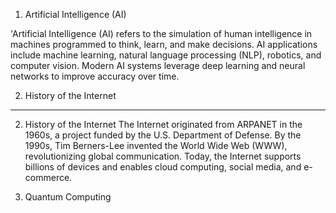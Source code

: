 1. Artificial Intelligence (AI)

'Artificial Intelligence (AI) refers to the simulation of human intelligence in machines programmed to think, learn, and make decisions. AI applications include machine learning, natural language processing (NLP), robotics, and computer vision. Modern AI systems leverage deep learning and neural networks to improve accuracy over time.

2. History of the Internet

- - - - - - - - - - - - - - - - - - - 

2. History of the Internet
The Internet originated from ARPANET in the 1960s, a project funded by the U.S. Department of Defense. By the 1990s, Tim Berners-Lee invented the World Wide Web (WWW), revolutionizing global communication. Today, the Internet supports billions of devices and enables cloud computing, social media, and e-commerce.

3. Quantum Computing